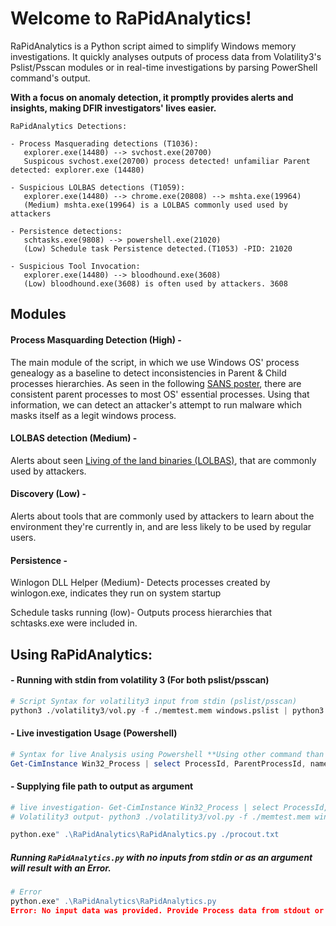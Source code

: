 # **Welcome to RaPidAnalytics!** 
RaPidAnalytics is a Python script aimed to simplify Windows memory investigations. It quickly analyses outputs of process data from Volatility3's Pslist/Psscan modules or in real-time investigations by parsing PowerShell command's output.

**With a focus on anomaly detection, it promptly provides alerts and insights, making DFIR investigators' lives easier.**
``` 
RaPidAnalytics Detections:

- Process Masquerading detections (T1036):
   explorer.exe(14480) --> svchost.exe(20700)
   Suspicous svchost.exe(20700) process detected! unfamiliar Parent detected: explorer.exe (14480)

- Suspicious LOLBAS detections (T1059):
   explorer.exe(14480) --> chrome.exe(20808) --> mshta.exe(19964)
   (Medium) mshta.exe(19964) is a LOLBAS commonly used used by attackers

- Persistence detections:
   schtasks.exe(9808) --> powershell.exe(21020)
   (Low) Schedule task Persistence detected.(T1053) -PID: 21020

- Suspicious Tool Invocation:
   explorer.exe(14480) --> bloodhound.exe(3608)
   (Low) bloodhound.exe(3608) is often used by attackers. 3608
```
## Modules
#### Process Masquarding Detection (High) - 
The main module of the script, in which we use Windows OS' process genealogy as a baseline to detect inconsistencies in Parent & Child processes hierarchies.
As seen in the following [SANS poster](https://sansorg.egnyte.com/dl/oQm41D67D6), there are consistent parent processes to most OS' essential processes. 
Using that information, we can detect an attacker's attempt to run malware which masks itself as a legit windows process.
#### LOLBAS detection (Medium) -
Alerts about seen [Living of the land binaries (LOLBAS)](https://github.com/LOLBAS-Project/LOLBAS/blob/master/README.md), that are commonly used by attackers.
#### Discovery (Low) -
Alerts about tools that are commonly used by attackers to learn about the environment they're currently in, and are less likely to be used by regular users.
#### Persistence - 
Winlogon DLL Helper (Medium)- Detects processes created by winlogon.exe, indicates they run on system startup

Schedule tasks running (low)- Outputs process hierarchies that schtasks.exe were included in.



## Using RaPidAnalytics:
#### -  Running with stdin from volatility 3 (For both pslist/psscan) 
``` python
# Script Syntax for volatility3 input from stdin (pslist/psscan)
python3 ./volatility3/vol.py -f ./memtest.mem windows.pslist | python3 ./RaPidAnalytics/RaPidAnalytics.py

```
#### -  Live investigation Usage (Powershell)
``` powershell
# Syntax for live Analysis using Powershell **Using other command than gcim or changing fields order will result in corrupted data**
Get-CimInstance Win32_Process | select ProcessId, ParentProcessId, name | python.exe .\RaPidAnalytics\RaPidAnalytics.py
```

#### -  Supplying file path to output as argument
``` python
# live investigation- Get-CimInstance Win32_Process | select ProcessId, ParentProcessId, name | Out-File -FilePath procout.txt -Encoding utf8
# Volatility3 output- python3 ./volatility3/vol.py -f ./memtest.mem windows.psscan >> procout.txt

python.exe" .\RaPidAnalytics\RaPidAnalytics.py ./procout.txt
```

##### Running `RaPidAnalytics.py` with no inputs from stdin or as an argument will result with an Error.
``` python
# Error
python.exe" .\RaPidAnalytics\RaPidAnalytics.py
Error: No input data was provided. Provide Process data from stdout or as argument (.\path\to\psscan)
```
